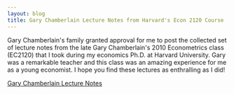 ```yaml
---
layout: blog
title: Gary Chamberlain Lecture Notes from Harvard's Econ 2120 Course
---
```


Gary Chamberlain's family granted approval for me to post the
collected set of lecture notes from the late Gary Chamberlain's 2010
Econometrics class (EC2120) that I took during my economics Ph.D. at
Harvard University. Gary was a remarkable teacher and this class was
an amazing experience for me as a young economist. I hope you find
these lectures as enthralling as I did!

[Gary Chamberlain Lecture Notes](https://github.com/paulgp/GaryChamberlainLectureNotes/)
